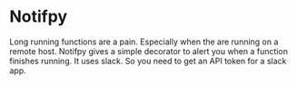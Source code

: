 # Notifpy

Long running functions are a pain. Especially when the are running on a remote
host. Notifpy gives a simple decorator to alert you when a function finishes
running. It uses slack. So you need to get an API token for a slack app. 
